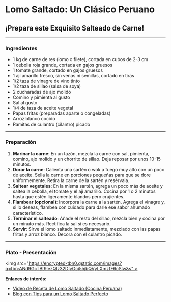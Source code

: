 # Lomo Saltado: Un Clásico Peruano

## ¡Prepara este Exquisito Salteado de Carne!

---

### **Ingredientes**

* 1 kg de carne de res (lomo o filete), cortada en cubos de 2-3 cm
* 1 cebolla roja grande, cortada en gajos gruesos
* 1 tomate grande, cortado en gajos gruesos
* 1 ají amarillo fresco, sin venas ni semillas, cortado en tiras
* 1/2 taza de vinagre de vino tinto
* 1/2 taza de sillao (salsa de soya)
* 2 cucharadas de ajo molido
* Comino y pimienta al gusto
* Sal al gusto
* 1/4 de taza de aceite vegetal
* Papas fritas (preparadas aparte o congeladas)
* Arroz blanco cocido
* Ramitas de culantro (cilantro) picado

---

### **Preparación**

1.  **Marinar la carne**: En un tazón, mezcla la carne con sal, pimienta, comino, ajo molido y un chorrito de sillao. Deja reposar por unos 10-15 minutos.
2.  **Dorar la carne**: Calienta una sartén o wok a fuego muy alto con un poco de aceite. Sella la carne en porciones pequeñas para que se dore uniformemente. Retira la carne de la sartén y resérvala.
3.  **Saltear vegetales**: En la misma sartén, agrega un poco más de aceite y saltea la cebolla, el tomate y el ají amarillo. Cocina por 1 o 2 minutos hasta que estén ligeramente blandos pero crujientes.
4.  **Flambear (opcional)**: Incorpora la carne a la sartén. Agrega el vinagre y, si lo deseas, flambea con cuidado para darle ese sabor ahumado característico.
5.  **Terminar el salteado**: Añade el resto del sillao, mezcla bien y cocina por un minuto más. Rectifica la sal si es necesario.
6.  **Servir**: Sirve el lomo saltado inmediatamente, mezclado con las papas fritas y arroz blanco. Decora con el culantro picado.

---

### **Plato - Presentación**

<img src="https://encrypted-tbn0.gstatic.com/images?q=tbn:ANd9GcTBt9IezQlz32DIyOci5hjbQVyLXmzfF6cSIw&s" >

**Enlaces de interés:**

* [Video de Receta de Lomo Saltado (Cocina Peruana)](https://www.youtube.com/watch?v=Ej1Q6Pq)
* [Blog con Tips para un Lomo Saltado Perfecto](https://www.comedera.com/lomo-saltado-peruano-receta/)

